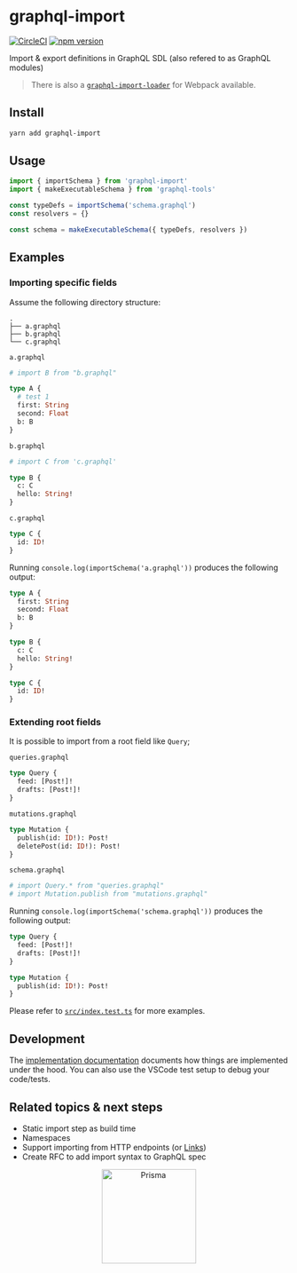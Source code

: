 # graphql-import

[![CircleCI](https://circleci.com/gh/prismagraphql/graphql-import.svg?style=shield)](https://circleci.com/gh/prismagraphql/graphql-import) [![npm version](https://badge.fury.io/js/graphql-import.svg)](https://badge.fury.io/js/graphql-import)

Import &amp; export definitions in GraphQL SDL (also refered to as GraphQL modules)

> There is also a [`graphql-import-loader`](https://github.com/graphcool/graphql-import-loader) for Webpack available.

## Install

```sh
yarn add graphql-import
```

## Usage

```ts
import { importSchema } from 'graphql-import'
import { makeExecutableSchema } from 'graphql-tools'

const typeDefs = importSchema('schema.graphql')
const resolvers = {}

const schema = makeExecutableSchema({ typeDefs, resolvers })
```

## Examples

### Importing specific fields

Assume the following directory structure:

```
.
├── a.graphql
├── b.graphql
└── c.graphql
```

`a.graphql`

```graphql
# import B from "b.graphql"

type A {
  # test 1
  first: String
  second: Float
  b: B
}
```

`b.graphql`

```graphql
# import C from 'c.graphql'

type B {
  c: C
  hello: String!
}
```

`c.graphql`

```graphql
type C {
  id: ID!
}
```

Running `console.log(importSchema('a.graphql'))` produces the following output:

```graphql
type A {
  first: String
  second: Float
  b: B
}

type B {
  c: C
  hello: String!
}

type C {
  id: ID!
}
```

### Extending root fields

It is possible to import from a root field like `Query`;

`queries.graphql`

```graphql
type Query {
  feed: [Post!]!
  drafts: [Post!]!
}
```

`mutations.graphql`

```graphql
type Mutation {
  publish(id: ID!): Post!
  deletePost(id: ID!): Post!
}
```

`schema.graphql`

```graphql
# import Query.* from "queries.graphql"
# import Mutation.publish from "mutations.graphql"
```

Running `console.log(importSchema('schema.graphql'))` produces the following output:

```graphql
type Query {
  feed: [Post!]!
  drafts: [Post!]!
}

type Mutation {
  publish(id: ID!): Post!
}
```

Please refer to [`src/index.test.ts`](https://github.com/graphcool/graphql-import/blob/master/src/index.test.ts) for more examples.

## Development

The [implementation documentation](https://graphql-import.now.sh/) documents how things are implemented under the hood. You can also use the VSCode test setup to debug your code/tests.

## Related topics & next steps

- Static import step as build time
- Namespaces
- Support importing from HTTP endpoints (or [Links](https://github.com/apollographql/apollo-link))
- Create RFC to add import syntax to GraphQL spec

<p align="center"><a href="https://oss.prisma.io"><img src="https://imgur.com/IMU2ERq.png" alt="Prisma" height="170px"></a></p>

